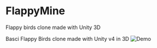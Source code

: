 # FlappyMine
Flappy birds clone made with Unity 3D

Basci Flappy Birds clone made with Unity v4 in 3D
![Demo](flappy.gif)
